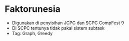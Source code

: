 # Faktorunesia

- Digunakan di penyisihan JCPC dan SCPC CompFest 9
- Di SCPC tentunya tidak pakai sistem subtask
- Tag: Graph, Greedy
